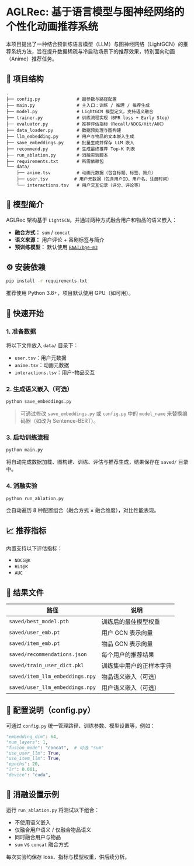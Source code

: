 # AGLRec: 基于语言模型与图神经网络的个性化动画推荐系统

本项目提出了一种结合预训练语言模型（LLM）与图神经网络（LightGCN）的推荐系统方法，旨在提升数据稀疏与冷启动场景下的推荐效果，特别面向动画（Anime）推荐任务。

## 📌 项目结构

```
.
├── config.py              # 超参数与路径配置
├── main.py                # 主入口：训练 / 推理 / 推荐生成
├── model.py               # LightGCN 模型定义，支持语义融合
├── trainer.py             # 训练流程实现（BPR loss + Early Stop）
├── evaluator.py           # 推荐评估指标（Recall/NDCG/Hit/AUC）
├── data_loader.py         # 数据预处理与图构建
├── llm_embedding.py       # 用户与物品的文本嵌入生成
├── save_embeddings.py     # 批量生成并保存 LLM 嵌入
├── recommend.py           # 生成最终推荐 Top-K 列表
├── run_ablation.py        # 消融实验脚本
├── requirements.txt       # 所需依赖包
└── data/
    ├── anime.tsv          # 动画元数据（包含标题、标签、简介）
    ├── user.tsv          # 用户元数据（包含用户ID、用户名、注册时间）
    └── interactions.tsv   # 用户交互记录（评分、评论等）
```

## 🧠 模型简介

AGLRec 架构基于 `LightGCN`，并通过两种方式融合用户和物品的语义嵌入：

- **融合方式：** `sum` / `concat`
- **语义来源：** 用户评论 + 番剧标签与简介
- **预训练模型：** 默认使用 [`BAAI/bge-m3`](https://huggingface.co/BAAI/bge-m3)

## ⚙️ 安装依赖

```bash
pip install -r requirements.txt
```

推荐使用 Python 3.8+，项目默认使用 GPU（如可用）。

## 🚀 快速开始

### 1. 准备数据

将以下文件放入 `data/` 目录下：

- `user.tsv`：用户元数据
- `anime.tsv`：动画元数据
- `interactions.tsv`：用户-物品交互
  
### 2. 生成语义嵌入（可选）

```bash
python save_embeddings.py
```

> 可通过修改 `save_embeddings.py` 或 `config.py` 中的 `model_name` 来替换编码器（如改为 Sentence-BERT）。

### 3. 启动训练流程

```bash
python main.py
```

将自动完成数据加载、图构建、训练、评估与推荐生成，结果保存在 `saved/` 目录中。

### 4. 消融实验

```bash
python run_ablation.py
```

会自动遍历 8 种配置组合（融合方式 × 融合维度），对比性能表现。

## 📈 推荐指标

内置支持以下评估指标：

- `NDCG@K`
- `Hit@K`
- `AUC`

## 📁 结果文件

| 路径 | 说明 |
|------|------|
| `saved/best_model.pth`         | 训练后的最佳模型权重 |
| `saved/user_emb.pt`            | 用户 GCN 表示向量 |
| `saved/item_emb.pt`            | 物品 GCN 表示向量 |
| `saved/recommendations.json`   | 每个用户的推荐结果 |
| `saved/train_user_dict.pkl`    | 训练集中用户的正样本字典 |
| `saved/item_llm_embeddings.npy`| 物品语义嵌入（可选） |
| `saved/user_llm_embeddings.npy`| 用户语义嵌入（可选） |

## 📌 配置说明（config.py）

可通过 `config.py` 统一管理路径、训练参数、模型设置等，例如：

```python
"embedding_dim": 64,
"num_layers": 1,
"fusion_mode": "concat",  # 可选 "sum"
"use_user_llm": True,
"use_item_llm": True,
"epochs": 20,
"lr": 0.001,
"device": "cuda",
```

## 🧪 消融设置示例

运行 `run_ablation.py` 将测试以下组合：

- 不使用语义嵌入
- 仅融合用户语义 / 仅融合物品语义
- 同时融合用户与物品
- `sum` vs `concat` 融合方式

每次实验均保存 loss、指标与模型权重，供后续分析。

